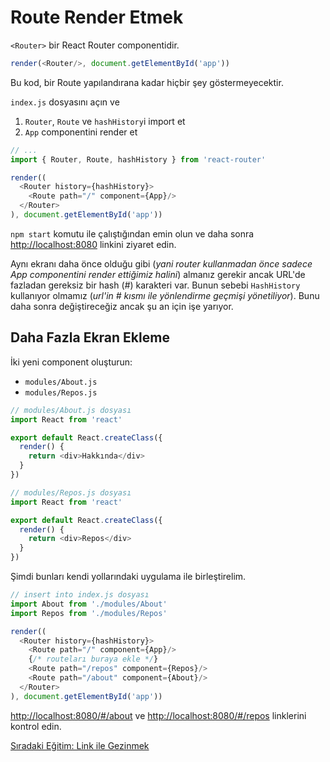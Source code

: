 <h1>Route Render Etmek</h1>

`<Router>` bir React Router componentidir.

```js
render(<Router/>, document.getElementById('app'))
```

Bu kod, bir Route yapılandırana kadar hiçbir şey göstermeyecektir.

`index.js` dosyasını açın ve

1. `Router`, `Route` ve  `hashHistory`i import et
2. `App` componentini render et

```js
// ...
import { Router, Route, hashHistory } from 'react-router'

render((
  <Router history={hashHistory}>
    <Route path="/" component={App}/>
  </Router>
), document.getElementById('app'))
```

`npm start` komutu ile çalıştığından emin olun ve daha sonra <a href="http://localhost:8080">http://localhost:8080</a> linkini ziyaret edin.

Aynı ekranı daha önce olduğu gibi (<i>yani router kullanmadan önce sadece App componentini render ettiğimiz halini</i>) almanız gerekir ancak URL'de fazladan gereksiz bir hash (<i>#</i>) karakteri var. Bunun sebebi `HashHistory` kullanıyor olmamız (<i>url'in # kısmı ile yönlendirme geçmişi yönetiliyor</i>). Bunu daha sonra değiştireceğiz ancak şu an için işe yarıyor.

<h2>Daha Fazla Ekran Ekleme</h2>

İki yeni component oluşturun:

- `modules/About.js`
- `modules/Repos.js`

```js
// modules/About.js dosyası
import React from 'react'

export default React.createClass({
  render() {
    return <div>Hakkında</div>
  }
})
```

```js
// modules/Repos.js dosyası
import React from 'react'

export default React.createClass({
  render() {
    return <div>Repos</div>
  }
})
```

Şimdi bunları kendi yollarındaki uygulama ile birleştirelim.

```js
// insert into index.js dosyası
import About from './modules/About'
import Repos from './modules/Repos'

render((
  <Router history={hashHistory}>
    <Route path="/" component={App}/>
    {/* routeları buraya ekle */}
    <Route path="/repos" component={Repos}/>
    <Route path="/about" component={About}/>
  </Router>
), document.getElementById('app'))
```

<a href="http://localhost:8080/#/about">http://localhost:8080/#/about</a> ve <a href="http://localhost:8080/#/repos">http://localhost:8080/#/repos</a> linklerini kontrol edin.

<a href="https://omergulcicek.github.io/react-router/hizli-baslangic/link-ile-gezinmek">Sıradaki Eğitim: Link ile Gezinmek</a>
